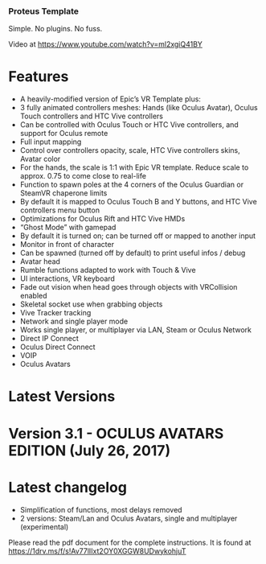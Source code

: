 ﻿### Proteus Template

Simple. No plugins. No fuss.

Video at https://www.youtube.com/watch?v=ml2xgiQ41BY 

# Features #
* A heavily-modified version of Epic’s VR Template plus:
 * 3 fully animated controllers meshes: Hands (like Oculus Avatar), Oculus Touch controllers and HTC Vive controllers
 * Can be controlled with Oculus Touch or HTC Vive controllers, and support for Oculus remote
 * Full input mapping
 * Control over controllers opacity, scale, HTC Vive controllers skins, Avatar color
 * For the hands, the scale is 1:1 with Epic VR template. Reduce scale to approx. 0.75 to come close to real-life
 * Function to spawn poles at the 4 corners of the Oculus Guardian or SteamVR chaperone limits
 * By default it is mapped to Oculus Touch B and Y buttons, and HTC Vive controllers menu button
 * Optimizations for Oculus Rift and HTC Vive HMDs
 * “Ghost Mode” with gamepad
 * By default it is turned on; can be turned off or mapped to another input
 * Monitor in front of character
 * Can be spawned (turned off by default) to print useful infos / debug
 * Avatar head
 * Rumble functions adapted to work with Touch & Vive
 * UI interactions, VR keyboard
 * Fade out vision when head goes through objects with VRCollision enabled
 * Skeletal socket use when grabbing objects
 * Vive Tracker tracking
 * Network and single player mode
 * Works single player, or multiplayer via LAN, Steam or Oculus Network
 * Direct IP Connect
 * Oculus Direct Connect
 * VOIP
 * Oculus Avatars

# Latest Versions #

# Version 3.1 - OCULUS AVATARS EDITION (July 26, 2017) #

# Latest changelog #
* Simplification of functions, most delays removed
* 2 versions: Steam/Lan and Oculus Avatars, single and multiplayer (experimental)

Please read the pdf document for the complete instructions. It is found at https://1drv.ms/f/s!Av77lIIxt2OY0XGGW8UDwykohjuT  
